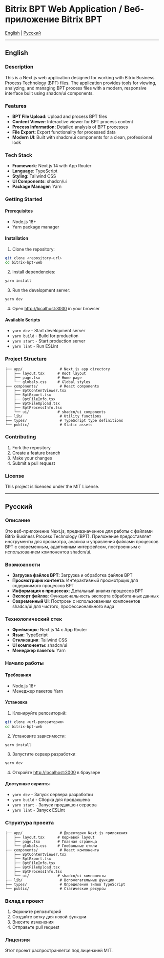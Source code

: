 # Bitrix BPT Web Application / Веб-приложение Bitrix BPT

[English](https://github.com/bslie/bitrix-bpt-web/tree/master?tab=readme-ov-file#english) | [Русский](https://github.com/bslie/bitrix-bpt-web?tab=readme-ov-file#русский)

---

## English

### Description

This is a Next.js web application designed for working with Bitrix Business Process Technology (BPT) files. The application provides tools for viewing, analyzing, and managing BPT process files with a modern, responsive interface built using shadcn/ui components.

### Features

- **BPT File Upload**: Upload and process BPT files
- **Content Viewer**: Interactive viewer for BPT process content
- **Process Information**: Detailed analysis of BPT processes
- **File Export**: Export functionality for processed data
- **Modern UI**: Built with shadcn/ui components for a clean, professional look

### Tech Stack

- **Framework**: Next.js 14 with App Router
- **Language**: TypeScript
- **Styling**: Tailwind CSS
- **UI Components**: shadcn/ui
- **Package Manager**: Yarn

### Getting Started

#### Prerequisites

- Node.js 18+ 
- Yarn package manager

#### Installation

1. Clone the repository:
```bash
git clone <repository-url>
cd bitrix-bpt-web
```

2. Install dependencies:
```bash
yarn install
```

3. Run the development server:
```bash
yarn dev
```

4. Open [http://localhost:3000](http://localhost:3000) in your browser

#### Available Scripts

- `yarn dev` - Start development server
- `yarn build` - Build for production
- `yarn start` - Start production server
- `yarn lint` - Run ESLint

### Project Structure

```
├── app/                 # Next.js app directory
│   ├── layout.tsx      # Root layout
│   ├── page.tsx        # Home page
│   └── globals.css     # Global styles
├── components/          # React components
│   ├── BptContentViewer.tsx
│   ├── BptExport.tsx
│   ├── BptFileInfo.tsx
│   ├── BptFileUpload.tsx
│   ├── BptProcessInfo.tsx
│   └── ui/             # shadcn/ui components
├── lib/                 # Utility functions
├── types/               # TypeScript type definitions
└── public/              # Static assets
```

### Contributing

1. Fork the repository
2. Create a feature branch
3. Make your changes
4. Submit a pull request

### License

This project is licensed under the MIT License.

---

## Русский

### Описание

Это веб-приложение Next.js, предназначенное для работы с файлами Bitrix Business Process Technology (BPT). Приложение предоставляет инструменты для просмотра, анализа и управления файлами процессов BPT с современным, адаптивным интерфейсом, построенным с использованием компонентов shadcn/ui.

### Возможности

- **Загрузка файлов BPT**: Загрузка и обработка файлов BPT
- **Просмотрщик контента**: Интерактивный просмотрщик для содержимого процессов BPT
- **Информация о процессах**: Детальный анализ процессов BPT
- **Экспорт файлов**: Функциональность экспорта обработанных данных
- **Современный UI**: Построен с использованием компонентов shadcn/ui для чистого, профессионального вида

### Технологический стек

- **Фреймворк**: Next.js 14 с App Router
- **Язык**: TypeScript
- **Стилизация**: Tailwind CSS
- **UI компоненты**: shadcn/ui
- **Менеджер пакетов**: Yarn

### Начало работы

#### Требования

- Node.js 18+
- Менеджер пакетов Yarn

#### Установка

1. Клонируйте репозиторий:
```bash
git clone <url-репозитория>
cd bitrix-bpt-web
```

2. Установите зависимости:
```bash
yarn install
```

3. Запустите сервер разработки:
```bash
yarn dev
```

4. Откройте [http://localhost:3000](http://localhost:3000) в браузере

#### Доступные скрипты

- `yarn dev` - Запуск сервера разработки
- `yarn build` - Сборка для продакшена
- `yarn start` - Запуск продакшен сервера
- `yarn lint` - Запуск ESLint

### Структура проекта

```
├── app/                 # Директория Next.js приложения
│   ├── layout.tsx      # Корневой layout
│   ├── page.tsx        # Главная страница
│   └── globals.css     # Глобальные стили
├── components/          # React компоненты
│   ├── BptContentViewer.tsx
│   ├── BptExport.tsx
│   ├── BptFileInfo.tsx
│   ├── BptFileUpload.tsx
│   ├── BptProcessInfo.tsx
│   └── ui/             # shadcn/ui компоненты
├── lib/                 # Вспомогательные функции
├── types/               # Определения типов TypeScript
└── public/              # Статические ресурсы
```

### Вклад в проект

1. Форкните репозиторий
2. Создайте ветку для новой функции
3. Внесите изменения
4. Отправьте pull request

### Лицензия

Этот проект распространяется под лицензией MIT.

